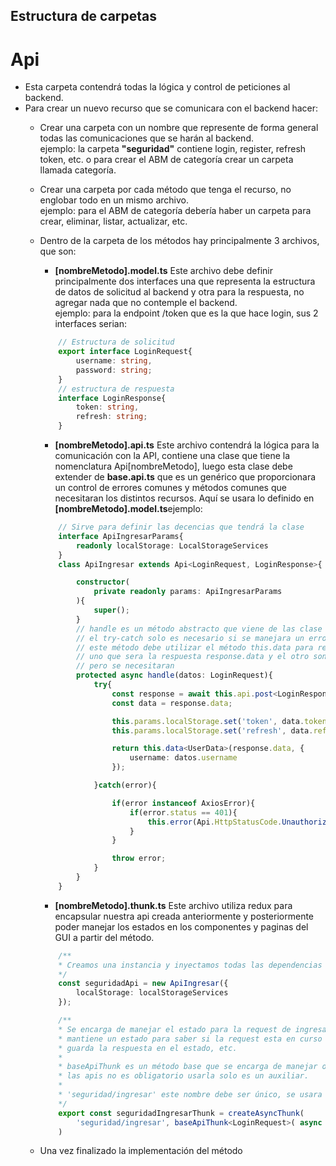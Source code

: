 ## Estructura de carpetas

# Api
- Esta carpeta contendrá todas la lógica y control de peticiones al backend.
- Para crear un nuevo recurso que se comunicara con el backend hacer:
    - Crear una carpeta con un nombre que represente de forma general
            todas las comunicaciones que se harán al backend.<br/>
            ejemplo: la carpeta <b>"seguridad"</b> contiene login, register, refresh token, etc.
            o para crear el ABM de categoría crear un carpeta llamada categoría.
    - Crear una carpeta por cada método que tenga el recurso, no englobar todo en un mismo
            archivo. <br/>
            ejemplo: para el ABM de categoría debería haber un carpeta para crear, eliminar, listar, actualizar, etc.
    - Dentro de la carpeta de los métodos hay principalmente 3 archivos, que son:
        - <b>[nombreMetodo].model.ts</b> Este archivo debe definir principalmente dos interfaces una
                    que representa la estructura de datos de solicitud al backend y otra para la respuesta, no
                    agregar nada que no contemple el backend.<br/>
                    ejemplo: para la endpoint /token que es la que hace login, sus 2 interfaces serian:
        ```typescript
            // Estructura de solicitud
            export interface LoginRequest{
                username: string,
                password: string;
            }
            // estructura de respuesta
            interface LoginResponse{
                token: string,
                refresh: string;
            }
        ```
        - <b>[nombreMetodo].api.ts</b> Este archivo contendrá la lógica para la comunicación con la API, contiene una clase que tiene la nomenclatura Api[nombreMetodo], luego esta clase debe extender de <b>base.api.ts</b> que es un genérico
        que proporcionara un control de errores comunes y métodos comunes que necesitaran los distintos recursos. Aquí
        se usara lo definido en <b>[nombreMetodo].model.ts</b><nr/>ejemplo:
        ```typescript
            // Sirve para definir las decencias que tendrá la clase
            interface ApiIngresarParams{
                readonly localStorage: LocalStorageServices
            }
            class ApiIngresar extends Api<LoginRequest, LoginResponse>{

                constructor(
                    private readonly params: ApiIngresarParams
                ){
                    super();
                }
                // handle es un método abstracto que viene de las clase Api y se debe definir por cada recurso,
                // el try-catch solo es necesario si se manejara un error no común 
                // este método debe utilizar el método this.data para retornar los datos, el cual recibe dos parámetros
                // uno que sera la respuesta response.data y el otro son datos extras que no vienen en la respuesta
                // pero se necesitaran
                protected async handle(datos: LoginRequest){
                    try{
                        const response = await this.api.post<LoginResponse>('token/', datos);
                        const data = response.data;

                        this.params.localStorage.set('token', data.token);
                        this.params.localStorage.set('refresh', data.refresh);

                        return this.data<UserData>(response.data, {
                            username: datos.username
                        });

                    }catch(error){

                        if(error instanceof AxiosError){
                            if(error.status == 401){
                                this.error(Api.HttpStatusCode.Unauthorized('Credenciales incorrectas'));
                            }
                        }

                        throw error;
                    }
                }
            }
        ```
        - <b>[nombreMetodo].thunk.ts</b> Este archivo utiliza redux para encapsular nuestra api creada anteriormente
        y posteriormente poder manejar los estados en los componentes y paginas del GUI a partir del método.
        ```typescript
            /**
            * Creamos una instancia y inyectamos todas las dependencias necesarias
            */
            const seguridadApi = new ApiIngresar({
                localStorage: localStorageServices
            });

            /**
            * Se encarga de manejar el estado para la request de ingresar, es decir
            * mantiene un estado para saber si la request esta en curso y cuando finaliza
            * guarda la respuesta en el estado, etc.
            *
            * baseApiThunk es un método base que se encarga de manejar operaciones comunes entre todas
            * las apis no es obligatorio usarla solo es un auxiliar.
            *
            * 'seguridad/ingresar' este nombre debe ser único, se usara la nomenclatura '[nombreGeneral]/[nombreMetodo]' 
            */
            export const seguridadIngresarThunk = createAsyncThunk(
                'seguridad/ingresar', baseApiThunk<LoginRequest>( async (loginData) => await seguridadApi.execute(loginData))
            )
        ```

    - Una vez finalizado la implementación del método